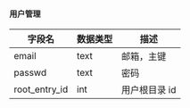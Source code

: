 #### 用户管理

| 字段名        | 数据类型 | 描述          |
| ------------- | -------- | ------------- |
| email         | text     | 邮箱，主键    |
| passwd        | text     | 密码          |
| root_entry_id | int      | 用户根目录 id |
